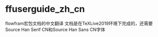 # ffuserguide_zh_cn
flowfram宏包文档的中文翻译
文档是在TeXLive2019环境下完成的，还需要Source Han Serif CN和Source Han Sans CN字体
